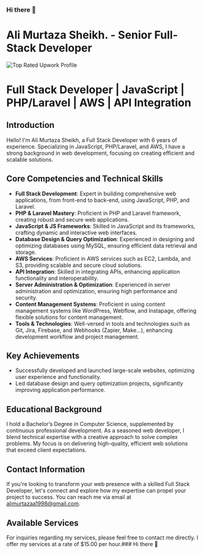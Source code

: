 ### Hi there :wave:
<!--
**alimurtazaa1998/alimurtazaa1998** is a :sparkles: _special_ :sparkles: repository because its `README.md` (this file) appears on your GitHub profile.
Here are some ideas to get you started:
- :telescope: I’m currently working on ...
- :seedling: I’m currently learning ...
- :dancers: I’m looking to collaborate on ...
- :thinking_face: I’m looking for help with ...
- :speech_balloon: Ask me about ...
- :mailbox: How to reach me: ...
- :smile: Pronouns: ...
- :zap: Fun fact: ...
-->
# Ali Murtaza Sheikh. - Senior Full-Stack Developer
![Top Rated Upwork Profile](https://medium.com/@alimurtazaa1998/full-stack-developer-wordpress-php-pro-e-comm-crm-specialist-eafe690971ed)
# Full Stack Developer | JavaScript | PHP/Laravel | AWS | API Integration
## Introduction
Hello! I'm Ali Murtaza Sheikh, a Full Stack Developer with 6 years of experience. Specializing in JavaScript, PHP/Laravel, and AWS, I have a strong background in web development, focusing on creating efficient and scalable solutions.
## Core Competencies and Technical Skills
* **Full Stack Development**: Expert in building comprehensive web applications, from front-end to back-end, using JavaScript, PHP, and Laravel.
* **PHP & Laravel Mastery**: Proficient in PHP and Laravel framework, creating robust and secure web applications.
* **JavaScript & JS Frameworks**: Skilled in JavaScript and its frameworks, crafting dynamic and interactive web interfaces.
* **Database Design & Query Optimization**: Experienced in designing and optimizing databases using MySQL, ensuring efficient data retrieval and storage.
* **AWS Services**: Proficient in AWS services such as EC2, Lambda, and S3, providing scalable and secure cloud solutions.
* **API Integration**: Skilled in integrating APIs, enhancing application functionality and interoperability.
* **Server Administration & Optimization**: Experienced in server administration and optimization, ensuring high performance and security.
* **Content Management Systems**: Proficient in using content management systems like WordPress, Webflow, and Instapage, offering flexible solutions for content management.
* **Tools & Technologies**: Well-versed in tools and technologies such as Git, Jira, Firebase, and Webhooks (Zapier, Make...), enhancing development workflow and project management.
## Key Achievements
* Successfully developed and launched large-scale websites, optimizing user experience and functionality.
* Led database design and query optimization projects, significantly improving application performance.
## Educational Background
I hold a Bachelor’s Degree in Computer Science, supplemented by continuous professional development. As a seasoned web developer, I blend technical expertise with a creative approach to solve complex problems. My focus is on delivering high-quality, efficient web solutions that exceed client expectations.
## Contact Information
If you're looking to transform your web presence with a skilled Full Stack Developer, let's connect and explore how my expertise can propel your project to success. You can reach me via email at [alimurtazaa1998@gmail.com](mailto:alimurtaza1998@gmail.com).
## Available Services
For inquiries regarding my services, please feel free to contact me directly. I offer my services at a rate of $15.00 per hour.### Hi there 👋

<!--
**alimurtazaa1998/alimurtazaa1998** is a ✨ _special_ ✨ repository because its `README.md` (this file) appears on your GitHub profile.

Here are some ideas to get you started:


